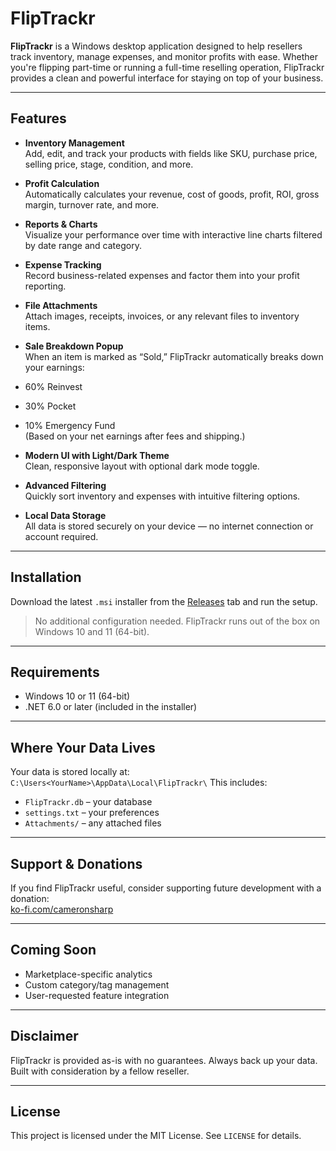 # FlipTrackr

**FlipTrackr** is a Windows desktop application designed to help resellers track inventory, manage expenses, and monitor profits with ease. Whether you're flipping part-time or running a full-time reselling operation, FlipTrackr provides a clean and powerful interface for staying on top of your business.

---

##  Features

-  **Inventory Management**  
  Add, edit, and track your products with fields like SKU, purchase price, selling price, stage, condition, and more.

-  **Profit Calculation**  
  Automatically calculates your revenue, cost of goods, profit, ROI, gross margin, turnover rate, and more.

-  **Reports & Charts**  
  Visualize your performance over time with interactive line charts filtered by date range and category.

-  **Expense Tracking**  
  Record business-related expenses and factor them into your profit reporting.

-  **File Attachments**  
  Attach images, receipts, invoices, or any relevant files to inventory items.

-  **Sale Breakdown Popup**  
  When an item is marked as “Sold,” FlipTrackr automatically breaks down your earnings:  
  - 60% Reinvest  
  - 30% Pocket  
  - 10% Emergency Fund  
  (Based on your net earnings after fees and shipping.)

-  **Modern UI with Light/Dark Theme**  
  Clean, responsive layout with optional dark mode toggle.

-  **Advanced Filtering**  
  Quickly sort inventory and expenses with intuitive filtering options.

-  **Local Data Storage**  
  All data is stored securely on your device — no internet connection or account required.

---

##  Installation

Download the latest `.msi` installer from the [Releases](https://github.com/your-username/FlipTrackr/releases) tab and run the setup.

>  No additional configuration needed. FlipTrackr runs out of the box on Windows 10 and 11 (64-bit).

---

##  Requirements

- Windows 10 or 11 (64-bit)
- .NET 6.0 or later (included in the installer)

---

##  Where Your Data Lives

Your data is stored locally at: `C:\Users<YourName>\AppData\Local\FlipTrackr\`
This includes:
- `FlipTrackr.db` – your database
- `settings.txt` – your preferences
- `Attachments/` – any attached files

---

##  Support & Donations

If you find FlipTrackr useful, consider supporting future development with a donation:  
 [ko-fi.com/cameronsharp](https://ko-fi.com/cameronsharp)

---

##  Coming Soon

- Marketplace-specific analytics  
- Custom category/tag management  
- User-requested feature integration

---

##  Disclaimer

FlipTrackr is provided as-is with no guarantees. Always back up your data.  
Built with consideration by a fellow reseller.

---

##  License

This project is licensed under the MIT License. See `LICENSE` for details.
